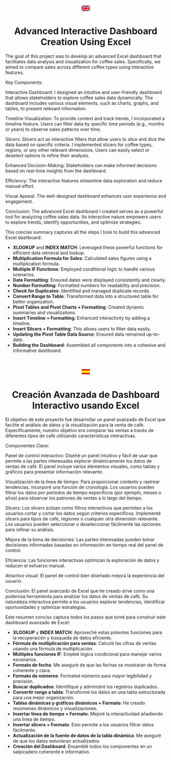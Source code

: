 <h1 align="center">
<img src="https://github.com/Karim-Medlej/Karim-Medlej/blob/main/gb.jpg" width="5%" height="5%">
</h1>

<h1 align="center">Advanced Interactive Dashboard Creation Using Excel</h1>

The goal of this project was to develop an advanced Excel dashboard that facilitates data analysis and visualization for coffee sales. Specifically, we aimed to compare sales across different coffee types using interactive features.

Key Components:

Interactive Dashboard:
I designed an intuitive and user-friendly dashboard that allows stakeholders to explore coffee sales data dynamically. The dashboard includes various visual elements, such as charts, graphs, and tables, to present relevant information.

Timeline Visualization:
To provide context and track trends, I incorporated a timeline feature. Users can filter data by specific time periods (e.g., months or years) to observe sales patterns over time.

Slicers:
Slicers act as interactive filters that allow users to slice and dice the data based on specific criteria. I implemented slicers for coffee types, regions, or any other relevant dimensions. Users can easily select or deselect options to refine their analysis.

Enhanced Decision-Making: Stakeholders can make informed decisions based on real-time insights from the dashboard.

Efficiency: The interactive features streamline data exploration and reduce manual effort.

Visual Appeal: The well-designed dashboard enhances user experience and engagement.

Conclusion: The advanced Excel dashboard I created serves as a powerful tool for analyzing coffee sales data. Its interactive nature empowers users to explore trends, identify opportunities, and optimize strategies.

This concise summary captures all the steps I took to build this advanced Excel dashboard:

- **XLOOKUP** and **INDEX MATCH**: Leveraged these powerful functions for efficient data retrieval and lookup.
- **Multiplication Formula for Sales**: Calculated sales figures using a multiplication formula.
- **Multiple IF Functions**: Employed conditional logic to handle various scenarios.
- **Date Formatting**: Ensured dates were displayed consistently and clearly.
- **Number Formatting**: Formatted numbers for readability and precision.
- **Check for Duplicates**: Identified and managed duplicate records.
- **Convert Range to Table**: Transformed data into a structured table for better organization.
- **Pivot Tables and Pivot Charts + Formatting**: Created dynamic summaries and visualizations.
- **Insert Timeline + Formatting**: Enhanced interactivity by adding a timeline.
- **Insert Slicers + Formatting**: This allows users to filter data easily.
- **Updating the Pivot Table Data Source**: Ensured data remained up-to-date.
- **Building the Dashboard**: Assembled all components into a cohesive and informative dashboard.

 <h1 align="center">
<img src="https://github.com/Karim-Medlej/Karim-Medlej/blob/main/esp.jpg" width="5%" height="5%">
</h1>

<h1 align="center">Creación Avanzada de Dashboard Interactivo usando Excel</h1>

El objetivo de este proyecto fue desarrollar un panel avanzado de Excel que facilite el análisis de datos y la visualización para la venta de café. Específicamente, nuestro objetivo era comparar las ventas a través de diferentes tipos de café utilizando características interactivas.

Componentes Clave:

Panel de control interactivo:
Diseñé un panel intuitivo y fácil de usar que permite a las partes interesadas explorar dinámicamente los datos de ventas de café. El panel incluye varios elementos visuales, como tablas y gráficos para presentar información relevante.

Visualización de la línea de tiempo:
Para proporcionar contexto y rastrear tendencias, incorporé una función de cronología. Los usuarios pueden filtrar los datos por períodos de tiempo específicos (por ejemplo, meses o años) para observar los patrones de ventas a lo largo del tiempo.

Slicers:
Los slicers actúan como filtros interactivos que permiten a los usuarios cortar y cortar los datos según criterios específicos. Implementé slicers para tipos de café, regiones o cualquier otra dimensión relevante. Los usuarios pueden seleccionar o deseleccionar fácilmente las opciones para refinar su análisis.

Mejora de la toma de decisiones:
Las partes interesadas pueden tomar decisiones informadas basadas en información en tiempo real del panel de control.

Eficiencia: 
Las funciones interactivas optimizan la exploración de datos y reducen el esfuerzo manual.

Atractivo visual:
El panel de control bien diseñado mejora la experiencia del usuario.

Conclusión: 
El panel avanzado de Excel que he creado sirve como una poderosa herramienta para analizar los datos de ventas de café. Su naturaleza interactiva permite a los usuarios explorar tendencias, identificar oportunidades y optimizar estrategias.

Este resumen conciso captura todos los pasos que tomé para construir este dashboard avanzado de Excel:

- **XLOOKUP** y **INDEX MATCH**: Aproveché estas potentes funciones para la recuperación y búsqueda de datos eficiente.
- **Fórmula de multiplicación para ventas**: Calculé las cifras de ventas usando una fórmula de multiplicación.
- **Múltiples funciones IF**: Empleé lógica condicional para manejar varios escenarios.
- **Formato de fecha**: Me aseguré de que las fechas se mostraran de forma coherente y clara.
- **Formato de números**: Formateé números para mayor legibilidad y precisión.
- **Buscar duplicados**: Identifiqué y administré los registros duplicados.
- **Convertir rango a tabla**: Transformé los datos en una tabla estructurada para una mejor organización.
- **Tablas dinámicas y gráficos dinámicos + Formato**: He creado resúmenes dinámicos y visualizaciones.
- **Insertar línea de tiempo + Formato**: Mejoré la interactividad añadiendo una línea de tiempo.
- **Insertar slicers + Formato**: Esto permite a los usuarios filtrar datos fácilmente.
- **Actualización de la fuente de datos de la tabla dinámica**: Me aseguré de que los datos estuvieran actualizados.
- **Creación del Dashboard**: Ensamblé todos los componentes en un salpicadero coherente e informativo.

